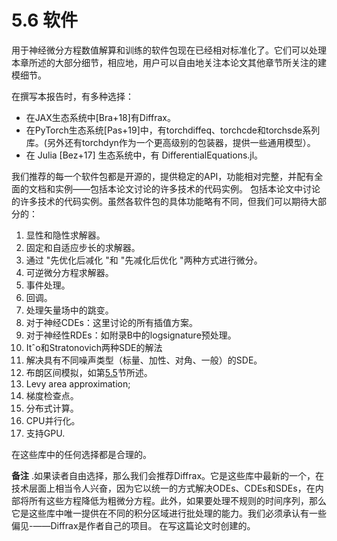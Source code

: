 # 5.6 软件

用于神经微分方程数值解算和训练的软件包现在已经相对标准化了。它们可以处理本章所述的大部分细节，相应地，用户可以自由地关注本论文其他章节所关注的建模细节。

在撰写本报告时，有多种选择：

* 在JAX生态系统中\[Bra+18]有Diffrax。
* 在PyTorch生态系统\[Pas+19]中，有torchdiffeq、torchcde和torchsde系列库。(另外还有torchdyn作为一个更高级别的包装器，提供一些通用模型）。
* 在 Julia \[Bez+17] 生态系统中，有 DifferentialEquations.jl。

我们推荐的每一个软件包都是开源的，提供稳定的API，功能相对完整，并配有全面的文档和实例——包括本论文讨论的许多技术的代码实例。 包括本论文中讨论的许多技术的代码实例。虽然各软件包的具体功能略有不同，但我们可以期待大部分的：

1. 显性和隐性求解器。
2. 固定和自适应步长的求解器。
3. 通过 "先优化后减化 "和 "先减化后优化 "两种方式进行微分。
4. 可逆微分方程求解器。
5. 事件处理。
6. 回调。
7. 处理矢量场中的跳变。
8. 对于神经CDEs：这里讨论的所有插值方案。
9. 对于神经性RDEs：如附录B中的logsignature预处理。
10. Itˆo和Stratonovich两种SDE的解法
11. 解决具有不同噪声类型（标量、加性、对角、一般）的SDE。
12. 布朗区间模拟，如第[5.5](5.5-bu-lang-yun-dong-de-shu-zhi-fang-zhen.md)节所述。
13. Levy area approximation;
14. 梯度检查点。
15. 分布式计算。
16. CPU并行化。
17. 支持GPU.

在这些库中的任何选择都是合理的。

**备注**  .如果读者自由选择，那么我们会推荐Diffrax。它是这些库中最新的一个，在技术层面上相当令人兴奋，因为它以统一的方式解决ODEs、CDEs和SDEs，在内部将所有这些方程降低为粗微分方程。此外，如果要处理不规则的时间序列，那么它是这些库中唯一提供在不同的积分区域进行批处理的能力。我们必须承认有一些偏见-——Diffrax是作者自己的项目。 在写这篇论文时创建的。
